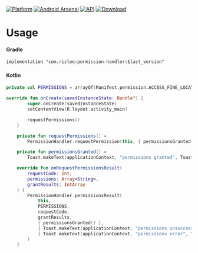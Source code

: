 [![Platform](https://img.shields.io/badge/platform-Android-yellow.svg)](https://www.android.com)
[![Android Arsenal](https://img.shields.io/badge/Android%20Arsenal-PermissionHandler-brightgreen.svg?style=flat)](https://android-arsenal.com/details/1/7667)
[![API](https://img.shields.io/badge/API-21%2B-brightgreen.svg?style=flat)](https://android-arsenal.com/api?level=21)
[ ![Download](https://api.bintray.com/packages/rizlee/permission-handler/permission-handler/images/download.svg?version=1.0.0) ](https://bintray.com/rizlee/permission-handler/permission-handler/1.0.0/link)
# Usage
#### Gradle
```xml
implementation "com.rizlee:permission-handler:$last_version"
```

#### Kotlin
```kotlin
private val PERMISSIONS = arrayOf(Manifest.permission.ACCESS_FINE_LOCATION)

override fun onCreate(savedInstanceState: Bundle?) {
        super.onCreate(savedInstanceState)
        setContentView(R.layout.activity_main)

        requestPermissions()
    }

    private fun requestPermissions() =
        PermissionHandler.requestPermission(this, { permissionsGranted() }, PERMISSIONS)

    private fun permissionsGranted() =
        Toast.makeText(applicationContext, "permissions granted", Toast.LENGTH_SHORT).show()

    override fun onRequestPermissionsResult(
        requestCode: Int,
        permissions: Array<String>,
        grantResults: IntArray
    ) {
        PermissionHandler.permissionsResult(
            this,
            PERMISSIONS,
            requestCode,
            grantResults,
            { permissionsGranted() },
            { Toast.makeText(applicationContext, "permissions unsuccess", Toast.LENGTH_SHORT).show() },
            { Toast.makeText(applicationContext, "permissions error", Toast.LENGTH_SHORT).show() }
        )
    }
```
